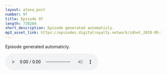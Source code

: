 ```yaml
---
layout: alexa_post
number: 97
title: Episode 97
length: 739204
short_description: Episode generated automaticly.
mp3_asset_link: https://episodes.digitalroyalty.network/zdnet_2018-05-19_01-00-04.mp3
---
```


Episode generated automaticly.

<audio controls>
    <source src="{{ page.mp3_asset_link }}" type="audio/mpeg">
</audio>